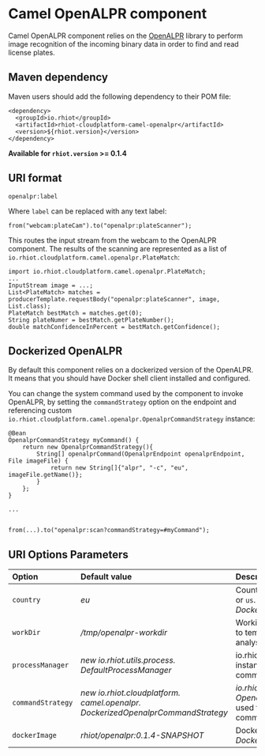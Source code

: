 # Camel OpenALPR component

Camel OpenALPR component relies on the [OpenALPR](http://openalpr.com) library to perform image recognition of the incoming
binary data in order to find and read license plates.

## Maven dependency

Maven users should add the following dependency to their POM file:

    <dependency>
      <groupId>io.rhiot</groupId>
      <artifactId>rhiot-cloudplatform-camel-openalpr</artifactId>
      <version>${rhiot.version}</version>
    </dependency>

**Available for `rhiot.version` >= 0.1.4**

## URI format

    openalpr:label

Where `label` can be replaced with any text label:

    from("webcam:plateCam").to("openalpr:plateScanner");

This routes the input stream from the webcam to the OpenALPR component. The results of the scanning are represented
as a list of `io.rhiot.cloudplatform.camel.openalpr.PlateMatch`:

    import io.rhiot.cloudplatform.camel.openalpr.PlateMatch;
    ...
    InputStream image = ...;
    List<PlateMatch> matches = producerTemplate.requestBody("openalpr:plateScanner", image, List.class);
    PlateMatch bestMatch = matches.get(0);
    String plateNumer = bestMatch.getPlateNumber();
    double matchConfidenceInPercent = bestMatch.getConfidence();

## Dockerized OpenALPR

By default this component relies on a dockerized version of the OpenALPR. It means that you should have Docker
shell client installed and configured.

You can change the system command used by the component to invoke OpenALPR, by setting the `commandStrategy` option on
the endpoint and referencing custom `io.rhiot.cloudplatform.camel.openalpr.OpenalprCommandStrategy` instance:

    @Bean
    OpenalprCommandStrategy myCommand() {
        return new OpenalprCommandStrategy(){
            String[] openalprCommand(OpenalprEndpoint openalprEndpoint, File imageFile) {
                return new String[]{"alpr", "-c", "eu", imageFile.getName()};
            }
        };
    }

    ...


    from(...).to("openalpr:scan?commandStrategy=#myCommand");

## URI Options Parameters

| Option                    | Default value                                                                 | Description   |
|:------------------------- |:-----------------------------------------------------------------------       |:------------- |
| `country`            | *eu*                                                   | Country class of the plates. Can be `eu` or `us`. Used by *DockerizedOpenalprCommandStrategy*.  |
| `workDir`              | */tmp/openalpr-workdir*      | Working directory used by OpenALPR to temporarily store files for the analysis.      |
| `processManager`  | *new io.rhiot.utils.process. DefaultProcessManager* | io.rhiot.utils.process.ProcessManager instance used to execute OpenALPR command. |
| `commandStrategy` | *new io.rhiot.cloudplatform. camel.openalpr. DockerizedOpenalprCommandStrategy*   | *io.rhiot.cloudplatform. camel.openalpr. OpenalprCommandStrategy* instance used to generate OpenALPR system command. |
| `dockerImage`     | *rhiot/openalpr:0.1.4-SNAPSHOT* | Docker image used by *DockerizedOpenalprCommandStrategy* |
